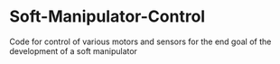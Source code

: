 # Soft-Manipulator-Control

Code for control of various motors and sensors for the end goal of the development of a soft manipulator
